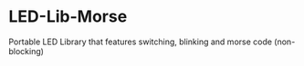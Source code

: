 # LED-Lib-Morse
Portable LED Library that features switching, blinking and morse code (non-blocking)
